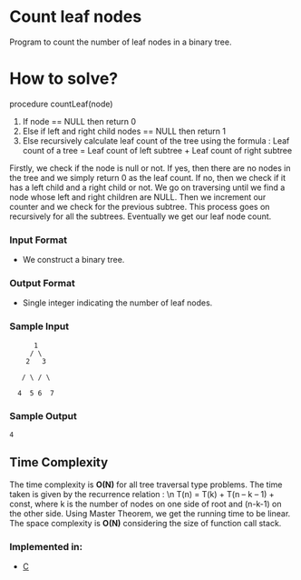 # Count leaf nodes

Program to count the number of leaf nodes in a binary tree.

# How to solve?

procedure countLeaf(node)  
1) If node == NULL then return 0  
2) Else if left and right child nodes == NULL then return 1 
3) Else recursively calculate leaf count of the tree using the formula : 
    Leaf count of a tree = Leaf count of left subtree + Leaf count of right subtree
				

Firstly, we check if the node is null or not.
If yes, then there are no nodes in the tree and we simply return 0 as the leaf count.
If no, then we check if it has a left child and a right child or not.
We go on traversing until we find a node whose left and right children are NULL. Then we increment our counter and we check for the previous subtree.
This process goes on recursively for all the subtrees. Eventually we get our leaf node count.

### Input Format

- We construct a binary tree.


### Output Format

- Single integer indicating the number of leaf nodes.

### Sample Input

```
      1       
     / \
    2   3

   / \ / \    

  4  5 6  7    

```

### Sample Output

```
4

```


## Time Complexity
The time complexity is __O(N)__ for all tree traversal type problems.
The time taken is given by the recurrence relation : \n T(n) = T(k) + T(n – k – 1) + const, where k is the number of nodes on one side of root and (n-k-1) on the other side.
Using Master Theorem, we get the running time to be linear.
The space complexity is __O(N)__ considering the size of function call stack.

### Implemented in:

- [C](count_leaf.c)
